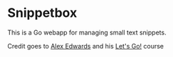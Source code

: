 # Snippetbox

This is a Go webapp for managing small text snippets. 

Credit goes to [Alex Edwards](https://www.alexedwards.net/) and his [Let's Go!](https://lets-go.alexedwards.net/) course
